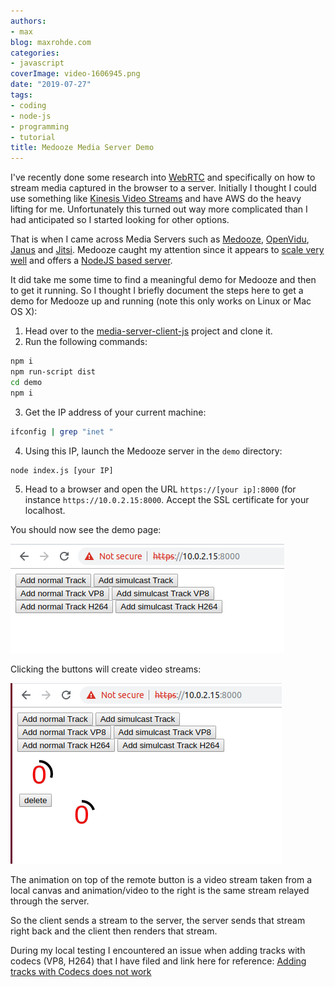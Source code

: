 ```yaml
---
authors:
- max
blog: maxrohde.com
categories:
- javascript
coverImage: video-1606945.png
date: "2019-07-27"
tags:
- coding
- node-js
- programming
- tutorial
title: Medooze Media Server Demo
---
```


I've recently done some research into [WebRTC](https://webrtc.org/) and specifically on how to stream media captured in the browser to a server. Initially I thought I could use something like [Kinesis Video Streams](https://aws.amazon.com/kinesis/video-streams/) and have AWS do the heavy lifting for me. Unfortunately this turned out way more complicated than I had anticipated so I started looking for other options.

That is when I came across Media Servers such as [Medooze](http://www.medooze.com/), [OpenVidu](https://openvidu.io/), [Janus](https://janus.conf.meetecho.com/index.html) and [Jitsi](https://jitsi.org/). Medooze caught my attention since it appears to [scale very well](https://uploads-ssl.webflow.com/5c6853c495409838d874a0d2/5cbed66cae2b88609106befa_IPTComm_2018_LoadTesting-12%5B23229%5D.pdf) and offers a [NodeJS based server](https://github.com/medooze/media-server-node).

It did take me some time to find a meaningful demo for Medooze and then to get it running. So I thought I briefly document the steps here to get a demo for Medooze up and running (note this only works on Linux or Mac OS X):

1. Head over to the [media-server-client-js](https://github.com/medooze/media-server-client-js) project and clone it.
2. Run the following commands:

```bash
npm i
npm run-script dist
cd demo
npm i
```

3. Get the IP address of your current machine:

```bash
ifconfig | grep "inet "
```

4. Using this IP, launch the Medooze server in the `demo` directory:

```
node index.js [your IP]
```

5. Head to a browser and open the URL `https://[your ip]:8000` (for instance `https://10.0.2.15:8000`. Accept the SSL certificate for your localhost.

You should now see the demo page:

![](images/demo1.png)

Clicking the buttons will create video streams:

![](images/demo3.png)

The animation on top of the remote button is a video stream taken from a local canvas and animation/video to the right is the same stream relayed through the server.

So the client sends a stream to the server, the server sends that stream right back and the client then renders that stream.

During my local testing I encountered an issue when adding tracks with codecs (VP8, H264) that I have filed and link here for reference: [Adding tracks with Codecs does not work](https://github.com/medooze/media-server-client-js/issues/5)
